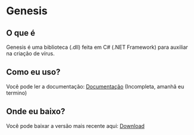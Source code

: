 # Genesis

## O que é
Genesis é uma biblioteca (.dll) feita em C# (.NET Framework) para auxiliar na criação de vírus.

## Como eu uso?
Você pode ler a documentação: [Documentação](https://genesisdocs.gitbook.io/genesis) (Incompleta, amanhã eu termino)

## Onde eu baixo?
Você pode baixar a versão mais recente aqui: [Download](https://github.com/r7pha/GenesisLibrary/releases/download/Alpha/Genesis1.0.dll)
